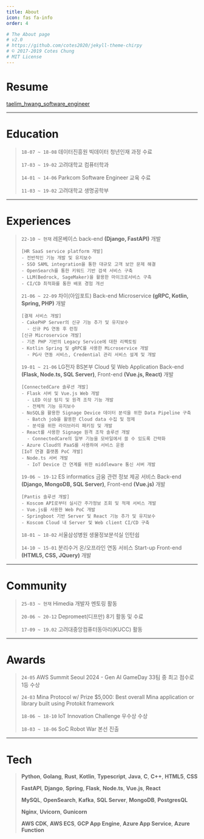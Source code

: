 ```yaml
---
title: About
icon: fas fa-info
order: 4

# The About page
# v2.0
# https://github.com/cotes2020/jekyll-theme-chirpy
# © 2017-2019 Cotes Chung
# MIT License
---
```


# Resume
[taelim_hwang_software_engineer](/assets/media/taelim_hwang_software_engineer.pdf)

---

# Education
> `18-07 ~ 18-08` 데이터진흥원 빅데이터 청년인재 과정 수료
>
> `17-03 ~ 19-02` 고려대학교 컴퓨터학과
>
> `14-01 ~ 14-06` Parkcom Software Engineer 교육 수료
>
> `11-03 ~ 19-02` 고려대학교 생명공학부
>

---

# Experiences
> `22-10 ~ 현재` 레몬베이스 back-end **(Django, FastAPI)** 개발
> ```
> [HR SaaS service platform 개발]
> - 전반적인 기능 개발 및 유지보수
> - SSO SAML integration을 통한 대규모 고객 보안 문제 해결
> - OpenSearch를 통한 키워드 기반 검색 서비스 구축
> - LLM(Bedrock, SageMaker)을 활용한 마이크로서비스 구축
> - CI/CD 최적화를 통한 배포 경험 개선
> ```
> `21-06 ~ 22-09` 차이(아임포트) Back-end Microservice **(gRPC, Kotlin, Spring, PHP)** 개발
> ```
> [결제 서비스 개발]
> - CakePHP Server의 신규 기능 추가 및 유지보수
>   - 신규 PG 연동 후 런칭
> [신규 Microservice 개발]
> - 기존 PHP 기반의 Legacy Service에 대한 리펙토링
> - Kotlin Spring 및 gRPC를 사용한 Microservice 개발
>   - PG사 연동 서비스, Credential 관리 서비스 설계 및 개발
> ```
> `19-01 ~ 21-06` LG전자 BS본부 Cloud 및 Web Application Back-end **(Flask, Node.ts, SQL Server)**, Front-end **(Vue.js, React)** 개발
> ```
> [ConnectedCare 솔루션 개발]
> - Flask 서버 및 Vue.js Web 개발
>   - LED 이상 탐지 및 원격 조작 기능 개발
>   - 전체적 기능 유지보수
> - NoSQL을 활용한 Signage Device 데이터 분석을 위한 Data Pipeline 구축
>   - Batch job을 활용한 Cloud data 수집 및 정제
>   - 분석을 위한 라이브러리 패키징 및 개발
> - React를 사용한 Signage 원격 조작 솔루션 개발
>   - ConnectedCare의 일부 기능을 모바일에서 쓸 수 있도록 간략화
> - Azure Cloud의 PaaS를 사용하여 서비스 운용
> [IoT 연결 플랫폼 PoC 개발]
> - Node.ts 서버 개발
>   - IoT Device 간 연계를 위한 middleware 통신 서버 개발
> ```
> `19-06 ~ 19-12` ES informatics 금융 관련 정보 제공 서비스 Back-end **(Django, MongoDB, SQL Server)**, Front-end **(Vue.js)** 개발
> ```
> [Pantis 솔루션 개발]
> - Koscom API로부터 실시간 주가정보 조회 및 적재 서비스 개발
> - Vue.js를 사용한 Web PoC 개발
> - Springboot 기반 Server 및 React 기능 추가 및 유지보수
> - Koscom Cloud 내 Server 및 Web client CI/CD 구축
> ```
> `18-01 ~ 18-02` 서울삼성병원 생물정보분석실 인턴쉽
>
> `14-10 ~ 15-01` 분리수거 온/오프라인 연동 서비스 Start-up Front-end **(HTML5, CSS, JQuery)** 개발
>

---

# Community
> `25-03 ~ 현재` Himedia 개발자 멘토링 활동
>
> `20-06 ~ 20-12` Depromeet(디프만) 8기 활동 및 수료
>
> `17-09 ~ 19.02` 고려대중앙컴퓨터동아리(KUCC) 활동
>

---

# Awards
> `24-05` AWS Summit Seoul 2024 - Gen AI GameDay 33팀 중 최고 점수로 1등 수상
>
> `24-03` Mina Protocol w/ Prize $5,000: Best overall Mina application or library built using Protokit framework
>
> `18-06 ~ 18-10` IoT Innovation Challenge 우수상 수상
>
> `18-03 ~ 18-06` SoC Robot War 본선 진출
>
---

# Tech
> **Python**, **Golang**, **Rust**, **Kotlin**, **Typescript**, **Java**, **C**, **C++**, **HTML5**, **CSS**
>
> **FastAPI**, **Django**, **Spring**, **Flask**, **Node.ts**, **Vue.js**, **React**
>
> **MySQL**, **OpenSearch**, **Kafka**, **SQL Server**, **MongoDB**, **PostgresQL**
>
> **Nginx**, **Uvicorn**, **Gunicorn**
>
> **AWS CDK**, **AWS ECS**, **GCP App Engine**, **Azure App Service**, **Azure Function**
